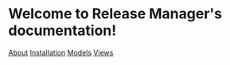 # Welcome to Release Manager's documentation!

[About](modules/about.md)
[Installation](modules/installation.md)
[Models](modules/models.md)
[Views](modules/views.md)
